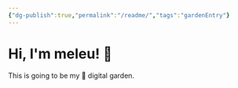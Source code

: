 ```yaml
---
{"dg-publish":true,"permalink":"/readme/","tags":"gardenEntry"}
---
```


# Hi, I'm meleu! 👋

This is going to be my 🌱 digital garden.

